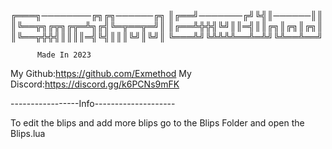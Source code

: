 ╔═══╗────────╔╗╔╗──────╔╗
║╔══╝───────╔╝╚╣║──────║║
║╚══╦╗╔╦╗╔╦═╩╗╔╣╚═╦══╦═╝║
║╔══╩╬╬╣╚╝║║═╣║║╔╗║╔╗║╔╗║
║╚══╦╬╬╣║║║║═╣╚╣║║║╚╝║╚╝║
╚═══╩╝╚╩╩╩╩══╩═╩╝╚╩══╩══╝

          Made In 2023

My Github:https://github.com/Exmethod
My Discord:https://discord.gg/k6PCNs9mFK


-----------------Info--------------------

To edit the blips and add more blips go to the Blips Folder and open the Blips.lua
